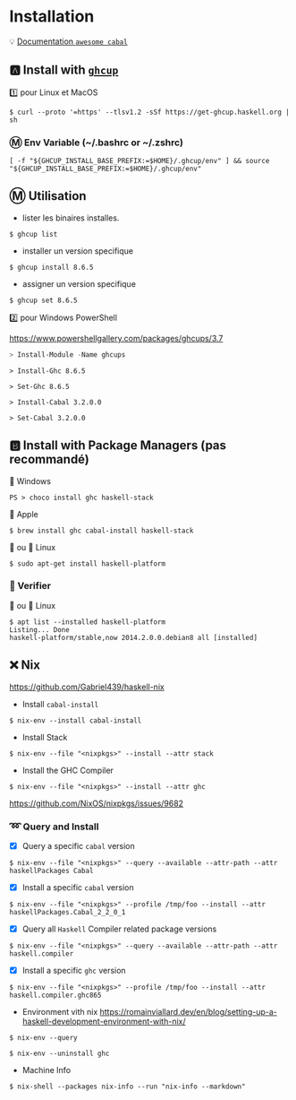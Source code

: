 # Installation

:bulb: [Documentation `awesome cabal`](https://kowainik.github.io/projects/awesome-cabal)



## :a: Install with [`ghcup`](https://www.haskell.org/ghcup/)

:one: pour Linux et MacOS

```
$ curl --proto '=https' --tlsv1.2 -sSf https://get-ghcup.haskell.org | sh
```

### :m: Env Variable (~/.bashrc or ~/.zshrc)

```
[ -f "${GHCUP_INSTALL_BASE_PREFIX:=$HOME}/.ghcup/env" ] && source "${GHCUP_INSTALL_BASE_PREFIX:=$HOME}/.ghcup/env"
```

## :m: Utilisation

* lister les binaires installes.

```
$ ghcup list
```

* installer un version specifique

```
$ ghcup install 8.6.5
```

* assigner un version specifique

```
$ ghcup set 8.6.5
```

:two: pour Windows PowerShell

https://www.powershellgallery.com/packages/ghcups/3.7


```powershell
> Install-Module -Name ghcups
```

```
> Install-Ghc 8.6.5
```

```
> Set-Ghc 8.6.5
```


```
> Install-Cabal 3.2.0.0
```

```
> Set-Cabal 3.2.0.0
```

## :b: Install with Package Managers (pas recommandé)

:pushpin: Windows

```
PS > choco install ghc haskell-stack
```

:pushpin: Apple

```
$ brew install ghc cabal-install haskell-stack
```
  
:strawberry: ou :penguin: Linux

```
$ sudo apt-get install haskell-platform
```


### :bookmark: Verifier 

:strawberry: ou :penguin: Linux

```
$ apt list --installed haskell-platform
Listing... Done
haskell-platform/stable,now 2014.2.0.0.debian8 all [installed]
```



## :x: Nix

https://github.com/Gabriel439/haskell-nix

* Install `cabal-install`

```
$ nix-env --install cabal-install
```

* Install Stack

```
$ nix-env --file "<nixpkgs>" --install --attr stack
```


* Install the GHC Compiler

```
$ nix-env --file "<nixpkgs>" --install --attr ghc
```

https://github.com/NixOS/nixpkgs/issues/9682

### :loop: Query and Install

- [x] Query a specific `cabal` version

```
$ nix-env --file "<nixpkgs>" --query --available --attr-path --attr haskellPackages Cabal
```

- [x] Install a specific `cabal` version

```
$ nix-env --file "<nixpkgs>" --profile /tmp/foo --install --attr haskellPackages.Cabal_2_2_0_1 
```

- [x] Query all `Haskell` Compiler related package versions

```
$ nix-env --file "<nixpkgs>" --query --available --attr-path --attr haskell.compiler
```

- [x] Install a specific `ghc` version

```
$ nix-env --file "<nixpkgs>" --profile /tmp/foo --install --attr haskell.compiler.ghc865 
```

* Environment vith nix https://romainviallard.dev/en/blog/setting-up-a-haskell-development-environment-with-nix/

```
$ nix-env --query
```

```
$ nix-env --uninstall ghc
```


* Machine Info 

```
$ nix-shell --packages nix-info --run "nix-info --markdown"
```
